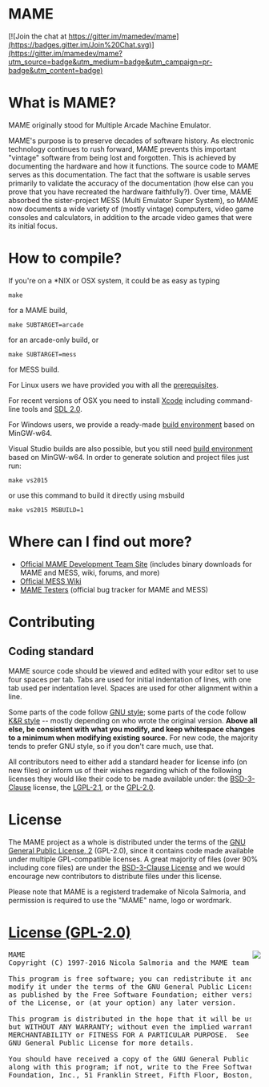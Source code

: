 
# **MAME** #

[![Join the chat at https://gitter.im/mamedev/mame](https://badges.gitter.im/Join%20Chat.svg)](https://gitter.im/mamedev/mame?utm_source=badge&utm_medium=badge&utm_campaign=pr-badge&utm_content=badge)

What is MAME?
=============

MAME originally stood for Multiple Arcade Machine Emulator.

MAME's purpose is to preserve decades of software history. As electronic technology continues to rush forward, MAME prevents this important "vintage" software from being lost and forgotten. This is achieved by documenting the hardware and how it functions. The source code to MAME serves as this documentation. The fact that the software is usable serves primarily to validate the accuracy of the documentation (how else can you prove that you have recreated the hardware faithfully?). Over time, MAME absorbed the sister-project MESS (Multi Emulator Super System), so MAME now documents a wide variety of (mostly vintage) computers, video game consoles and calculators, in addition to the arcade video games that were its initial focus.

How to compile?
===============

If you're on a *NIX or OSX system, it could be as easy as typing

```
make
```

for a MAME build,

```
make SUBTARGET=arcade
```

for an arcade-only build, or

```
make SUBTARGET=mess
```

for MESS build.

For Linux users we have provided you with all the [prerequisites](http://forums.bannister.org/ubbthreads.php?ubb=showflat&Number=35138).

For recent versions of OSX you need to install [Xcode](https://developer.apple.com/xcode/) including command-line tools and [SDL 2.0](https://www.libsdl.org/download-2.0.php).

For Windows users, we provide a ready-made [build environment](http://mamedev.org/tools/) based on MinGW-w64. 

Visual Studio builds are also possible, but you still need [build environment](http://mamedev.org/tools/) based on MinGW-w64.
In order to generate solution and project files just run:

```
make vs2015
```
or use this command to build it directly using msbuild

```
make vs2015 MSBUILD=1
```


Where can I find out more?
=============

* [Official MAME Development Team Site](http://mamedev.org/) (includes binary downloads for MAME and MESS, wiki, forums, and more)
* [Official MESS Wiki](http://www.mess.org/)
* [MAME Testers](http://mametesters.org/) (official bug tracker for MAME and MESS)


Contributing
=============

## Coding standard

MAME source code should be viewed and edited with your editor set to use four spaces per tab. Tabs are used for initial indentation of lines, with one tab used per indentation level. Spaces are used for other alignment within a line.

Some parts of the code follow [GNU style](http://www.gnu.org/prep/standards/html_node/Formatting.html); some parts of the code follow [K&R style](https://en.wikipedia.org/wiki/Indent_style#K.26R_style) -- mostly depending on who wrote the original version. **Above all else, be consistent with what you modify, and keep whitespace changes to a minimum when modifying existing source.** For new code, the majority tends to prefer GNU style, so if you don't care much, use that.

All contributors need to either add a standard header for license info (on new files) or inform us of their wishes regarding which of the following licenses they would like their code to be made available under: the [BSD-3-Clause](http://opensource.org/licenses/BSD-3-Clause) license, the [LGPL-2.1](http://opensource.org/licenses/LGPL-2.1), or the [GPL-2.0](http://opensource.org/licenses/GPL-2.0).

License
=======
The MAME project as a whole is distributed under the terms of the [GNU General Public License, 2](http://opensource.org/licenses/GPL-2.0) (GPL-2.0), since it contains code made available under multiple GPL-compatible licenses. A great majority of files (over 90% including core files) are under the [BSD-3-Clause License](http://opensource.org/licenses/BSD-3-Clause) and we would encourage new contributors to distribute files under this license.

Please note that MAME is a registerd trademake of Nicola Salmoria, and permission is required to use the "MAME" name, logo or wordmark.

[License (GPL-2.0)](LICENSE)
============================

<a href="http://opensource.org/licenses/GPL-2.0" target="_blank">
<img align="right" src="http://opensource.org/trademarks/opensource/OSI-Approved-License-100x137.png">
</a>

<pre>
MAME
Copyright (C) 1997-2016 Nicola Salmoria and the MAME team

This program is free software; you can redistribute it and/or
modify it under the terms of the GNU General Public License
as published by the Free Software Foundation; either version 2
of the License, or (at your option) any later version.

This program is distributed in the hope that it will be useful,
but WITHOUT ANY WARRANTY; without even the implied warranty of
MERCHANTABILITY or FITNESS FOR A PARTICULAR PURPOSE.  See the
GNU General Public License for more details.

You should have received a copy of the GNU General Public License
along with this program; if not, write to the Free Software
Foundation, Inc., 51 Franklin Street, Fifth Floor, Boston, MA  02110-1301, USA.
</pre>
